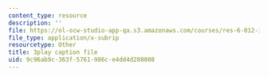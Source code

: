 ```yaml
---
content_type: resource
description: ''
file: https://ol-ocw-studio-app-qa.s3.amazonaws.com/courses/res-6-012-introduction-to-probability-spring-2018/9c96ab9c363f5761986ce4dd4d208008_hDfZF64wic.vtt
file_type: application/x-subrip
resourcetype: Other
title: 3play caption file
uid: 9c96ab9c-363f-5761-986c-e4dd4d208008
---
```

